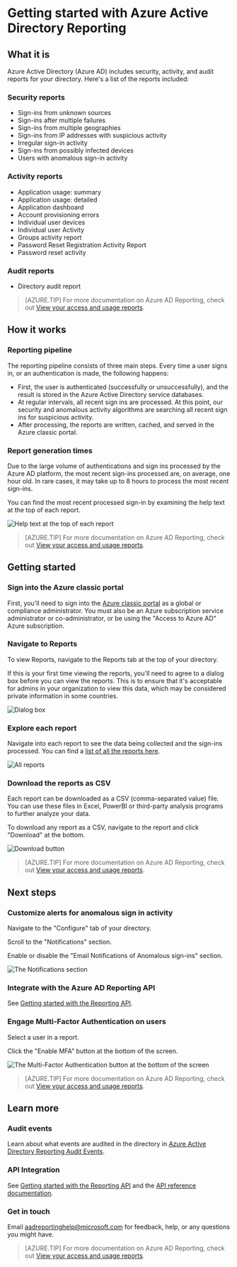 <properties
   pageTitle="Azure Active Directory Reporting: Getting started | Microsoft Azure"
   description="Lists the various available reports in Azure Active Directory reporting"
   services="active-directory"
   documentationCenter=""
   authors="dhanyahk"
   manager="stevenpo"
   editor=""/>

<tags
   ms.service="active-directory"
   ms.devlang="na"
   ms.topic="get-started-article"
   ms.tgt_pltfrm="na"
   ms.workload="identity"
   ms.date="03/07/2016"
   ms.author="dhanyahk"/>

# Getting started with Azure Active Directory Reporting

## What it is

Azure Active Directory (Azure AD) includes security, activity, and audit reports for your directory. Here's a list of the reports included:

### Security reports

- Sign-ins from unknown sources
- Sign-ins after multiple failures
- Sign-ins from multiple geographies
- Sign-ins from IP addresses with suspicious activity
- Irregular sign-in activity
- Sign-ins from possibly infected devices
- Users with anomalous sign-in activity

### Activity reports

- Application usage: summary
- Application usage: detailed
- Application dashboard
- Account provisioning errors
- Individual user devices
- Individual user Activity
- Groups activity report
- Password Reset Registration Activity Report
- Password reset activity

### Audit reports

- Directory audit report

> [AZURE.TIP] For more documentation on Azure AD Reporting, check out [View your access and usage reports](active-directory-view-access-usage-reports.md).



## How it works


### Reporting pipeline

The reporting pipeline consists of three main steps. Every time a user signs in, or an authentication is made, the following happens:

- First, the user is authenticated (successfully or unsuccessfully), and the result is stored in the Azure Active Directory service databases.
- At regular intervals, all recent sign ins are processed. At this point, our security and anomalous activity algorithms are searching all recent sign ins for suspicious activity.
- After processing, the reports are written, cached, and served in the Azure classic portal.

### Report generation times

Due to the large volume of authentications and sign ins processed by the Azure AD platform, the most recent sign-ins processed are, on average, one hour old. In rare cases, it may take up to 8 hours to process the most recent sign-ins.

You can find the most recent processed sign-in by examining the help text at the top of each report.

![Help text at the top of each report](./media/active-directory-reporting-getting-started/reportingWatermark.PNG)

> [AZURE.TIP] For more documentation on Azure AD Reporting, check out [View your access and usage reports](active-directory-view-access-usage-reports.md).



## Getting started


### Sign into the Azure classic portal

First, you'll need to sign into the [Azure classic portal](https://manage.windowsazure.com)  as a global or compliance administrator. You must also be an Azure subscription service administrator or co-administrator, or be using the "Access to Azure AD" Azure subscription.

### Navigate to Reports

To view Reports, navigate to the Reports tab at the top of your directory.

If this is your first time viewing the reports, you'll need to agree to a dialog box before you can view the reports. This is to ensure that it's acceptable for admins in your organization to view this data, which may be considered private information in some countries.

![Dialog box](./media/active-directory-reporting-getting-started/dialogBox.png)

### Explore each report

Navigate into each report to see the data being collected and the sign-ins processed. You can find a [list of all the reports here](active-directory-reporting-guide.md).

![All reports](./media/active-directory-reporting-getting-started/reportsMain.png)

### Download the reports as CSV

Each report can be downloaded as a CSV (comma-separated value) file. You can use these files in Excel, PowerBI or third-party analysis programs to further analyze your data.

To download any report as a CSV, navigate to the report and click "Download" at the bottom.

![Download button](./media/active-directory-reporting-getting-started/downloadButton.png)

> [AZURE.TIP] For more documentation on Azure AD Reporting, check out [View your access and usage reports](active-directory-view-access-usage-reports.md).





## Next steps

### Customize alerts for anomalous sign in activity

Navigate to the "Configure" tab of your directory.

Scroll to the "Notifications" section.

Enable or disable the "Email Notifications of Anomalous sign-ins" section.

![The Notifications section](./media/active-directory-reporting-getting-started/notificationsSection.png)

### Integrate with the Azure AD Reporting API

See [Getting started with the Reporting API](active-directory-reporting-api-getting-started.md).

### Engage Multi-Factor Authentication on users

Select a user in a report.

Click the "Enable MFA" button at the bottom of the screen.

![The Multi-Factor Authentication button at the bottom of the screen](./media/active-directory-reporting-getting-started/mfaButton.png)

> [AZURE.TIP] For more documentation on Azure AD Reporting, check out [View your access and usage reports](active-directory-view-access-usage-reports.md).




## Learn more


### Audit events

Learn about what events are audited in the directory in [Azure Active Directory Reporting Audit Events](active-directory-reporting-audit-events.md).

### API Integration

See [Getting started with the Reporting API](active-directory-reporting-api-getting-started.md) and the [API reference documentation](https://msdn.microsoft.com/library/azure/mt126081.aspx).

### Get in touch

Email [aadreportinghelp@microsoft.com](mailto:aadreportinghelp@microsoft.com) for feedback, help, or any questions you might have.

> [AZURE.TIP] For more documentation on Azure AD Reporting, check out [View your access and usage reports](active-directory-view-access-usage-reports.md).
